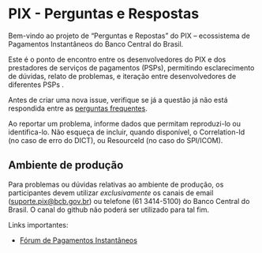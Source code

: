 # PIX - Perguntas e Respostas
Bem-vindo ao projeto de “Perguntas e Repostas” do PIX – ecossistema de Pagamentos Instantâneos do Banco Central do Brasil. 

Este é o ponto de encontro entre os desenvolvedores do PIX e dos prestadores de serviços de pagamentos (PSPs), permitindo esclarecimento de dúvidas, relato de problemas, e iteração entre desenvolvedores de diferentes PSPs .

Antes de criar uma nova issue, verifique se já a questão já não está respondida entre as [perguntas frequentes](https://github.com/bacen/pix-perguntas-e-respostas/issues?q=label%3AFAQ).

Ao reportar um problema, informe dados que permitam reproduzi-lo ou identifica-lo. Não esqueça de incluir, quando disponível, o Correlation-Id (no caso de erro do DICT), ou ResourceId (no caso do SPI/ICOM).

## Ambiente de produção

Para problemas ou dúvidas relativas ao ambiente de produção, os participantes devem utilizar *exclusivamente* os canais de email (suporte.pix@bcb.gov.br) ou telefone (61 3414-5100) do Banco Central do Brasil. O canal do github não poderá ser utilizado para tal fim.

Links importantes:
*	[Fórum de Pagamentos Instantâneos](https://www.bcb.gov.br/estabilidadefinanceira/forumpagamentosinstantaneos)
